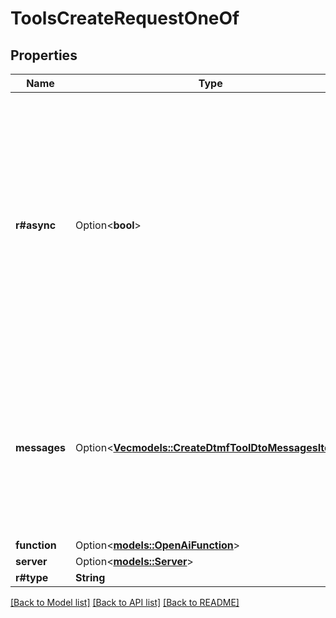 # ToolsCreateRequestOneOf

## Properties

Name | Type | Description | Notes
------------ | ------------- | ------------- | -------------
**r#async** | Option<**bool**> | This determines if the tool is async.  If async, the assistant will move forward without waiting for your server to respond. This is useful if you just want to trigger something on your server.  If sync, the assistant will wait for your server to respond. This is useful if want assistant to respond with the result from your server.  Defaults to synchronous (`false`). | [optional]
**messages** | Option<[**Vec<models::CreateDtmfToolDtoMessagesItem>**](CreateDtmfToolDtoMessagesItem.md)> | These are the messages that will be spoken to the user as the tool is running.  For some tools, this is auto-filled based on special fields like `tool.destinations`. For others like the function tool, these can be custom configured. | [optional]
**function** | Option<[**models::OpenAiFunction**](OpenAiFunction.md)> |  | [optional]
**server** | Option<[**models::Server**](Server.md)> |  | [optional]
**r#type** | **String** |  | 

[[Back to Model list]](../README.md#documentation-for-models) [[Back to API list]](../README.md#documentation-for-api-endpoints) [[Back to README]](../README.md)


